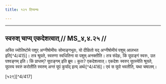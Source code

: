 ```yaml
---
title: १२१ टिप्पन्यः

---
```


[^4/414]: ṚV 3.8.4

____________________________________________


## स्वरुश् चाप्य् एकदेशत्वात् // MS_४,४.२५ //

अस्ति ज्योतिष्टोमे पशुर् अग्नीषोमीयः सोमाङ्गभूतः, यो दीक्षितो यद् अग्नीषोमीयं पशुम् आलभत इति[^4/415]। तत्र श्रूयते, स्वरुणा स्वधितिना वा पशुम् अनक्तीति। तत्र संदेहः, किं यूपाङ्गं स्वरुः, उत पश्वङ्गम् इति। किं प्राप्तम्? यूपाङ्गम् इति ब्रूमः। कुतः? एकदेशत्वात्। एकदेशः स्वरुर् यूपस्येति श्रूयते, यूपस्य स्वरुं करोतीति स्वरुम् अन्तं यूपं कुर्याद् इत्य् अर्थः[^4/416]। एवं स यूपो भवतीति, यथा चषालम्।

[५२९][^4/417]
